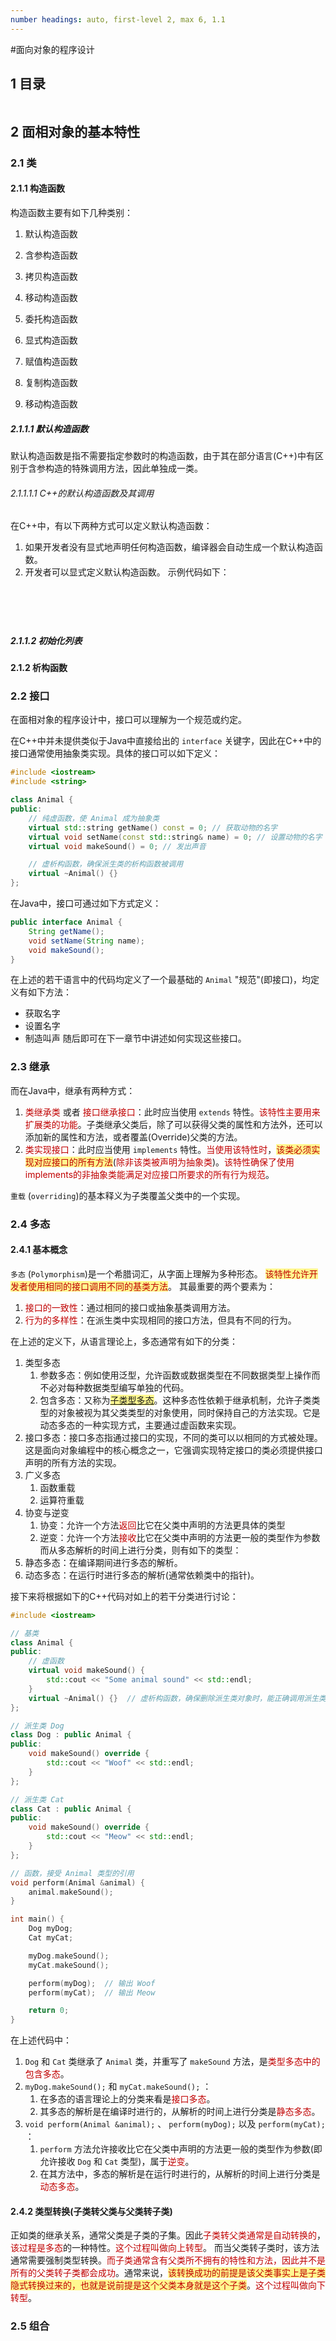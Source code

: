 ```yaml
---
number headings: auto, first-level 2, max 6, 1.1
---
```

#面向对象的程序设计

## 1 目录

```toc
```

## 2 面相对象的基本特性

### 2.1 类




#### 2.1.1 构造函数

构造函数主要有如下几种类别：
1. 默认构造函数
2. 含参构造函数
3. 拷贝构造函数
4. 移动构造函数
5. 委托构造函数
6. 显式构造函数




1. 赋值构造函数
2. 复制构造函数
3. 移动构造函数


##### 2.1.1.1 默认构造函数

默认构造函数是指不需要指定参数时的构造函数，由于其在部分语言(C++)中有区别于含参构造的特殊调用方法，因此单独成一类。

###### 2.1.1.1.1 C++的默认构造函数及其调用

在C++中，有以下两种方式可以定义默认构造函数：
1. 如果开发者没有显式地声明任何构造函数，编译器会自动生成一个默认构造函数。
2. 开发者可以显式定义默认构造函数。
示例代码如下：

```CPP






```



##### 2.1.1.2 初始化列表






#### 2.1.2 析构函数





### 2.2 接口

在面相对象的程序设计中，接口可以理解为一个规范或约定。




在C++中并未提供类似于Java中直接给出的 `interface` 关键字，因此在C++中的接口通常使用抽象类实现。具体的接口可以如下定义：

```C++
#include <iostream>
#include <string>

class Animal {
public:
    // 纯虚函数，使 Animal 成为抽象类
    virtual std::string getName() const = 0; // 获取动物的名字
    virtual void setName(const std::string& name) = 0; // 设置动物的名字
    virtual void makeSound() = 0; // 发出声音

    // 虚析构函数，确保派生类的析构函数被调用
    virtual ~Animal() {}
};
```

在Java中，接口可通过如下方式定义：

```Java
public interface Animal {
	String getName();
	void setName(String name);
	void makeSound();
}
```

在上述的若干语言中的代码均定义了一个最基础的 `Animal` "规范"(即接口)，均定义有如下方法：
- 获取名字
- 设置名字
- 制造叫声
随后即可在下一章节中讲述如何实现这些接口。

### 2.3 继承







而在Java中，继承有两种方式：
1. <font color="#c00000">类继承类</font> 或者 <font color="#c00000">接口继承接口</font>：此时应当使用 `extends` 特性。<font color="#c00000">该特性主要用来扩展类的功能</font>。子类继承父类后，除了可以获得父类的属性和方法外，还可以添加新的属性和方法，或者覆盖(Override)父类的方法。
2. <font color="#c00000">类实现接口</font>：此时应当使用 `implements` 特性。<font color="#c00000">当使用该特性时</font>，<span style="background:#fff88f"><font color="#c00000">该类必须实现对应接口的所有方法</font></span>(<font color="#c00000">除非该类被声明为抽象类</font>)。<font color="#c00000">该特性确保了使用implements的非抽象类能满足对应接口所要求的所有行为规范</font>。

`重载` (`overriding`)的基本释义为子类覆盖父类中的一个实现。







### 2.4 多态

#### 2.4.1 基本概念

`多态` (`Polymorphism`)是一个希腊词汇，从字面上理解为多种形态。
<span style="background:#fff88f"><font color="#c00000">该特性允许开发者使用相同的接口调用不同的基类方法</font></span>。
其最重要的两个要素为：
1. <font color="#c00000">接口的一致性</font>：通过相同的接口或抽象基类调用方法。
2. <font color="#c00000">行为的多样性</font>：在派生类中实现相同的接口方法，但具有不同的行为。

在上述的定义下，从语言理论上，多态通常有如下的分类：
1. 类型多态
	1. 参数多态：例如使用泛型，允许函数或数据类型在不同数据类型上操作而不必对每种数据类型编写单独的代码。
	2. 包含多态：又称为<span style="background:#fff88f"><u>子类型多态</u></span>。这种多态性依赖于继承机制，允许子类类型的对象被视为其父类类型的对象使用，同时保持自己的方法实现。它是动态多态的一种实现方式，主要通过虚函数来实现。
2. 接口多态：接口多态指通过接口的实现，不同的类可以以相同的方式被处理。这是面向对象编程中的核心概念之一，它强调实现特定接口的类必须提供接口声明的所有方法的实现。
3. 广义多态
	1. 函数重载
	2. 运算符重载
4. 协变与逆变
	1. 协变：允许一个方法<font color="#c00000">返回</font>比它在父类中声明的方法更具体的类型
	2. 逆变：允许一个方法<font color="#c00000">接收</font>比它在父类中声明的方法更一般的类型作为参数
而从多态解析的时间上进行分类，则有如下的类型：
1. 静态多态：在编译期间进行多态的解析。
2. 动态多态：在运行时进行多态的解析(通常依赖类中的指针)。

接下来将根据如下的C++代码对如上的若干分类进行讨论：

```CPP
#include <iostream>

// 基类
class Animal {
public:
    // 虚函数
    virtual void makeSound() {
        std::cout << "Some animal sound" << std::endl;
    }
    virtual ~Animal() {}  // 虚析构函数，确保删除派生类对象时，能正确调用派生类的析构函数
};

// 派生类 Dog
class Dog : public Animal {
public:
    void makeSound() override {
        std::cout << "Woof" << std::endl;
    }
};

// 派生类 Cat
class Cat : public Animal {
public:
    void makeSound() override {
        std::cout << "Meow" << std::endl;
    }
};

// 函数，接受 Animal 类型的引用
void perform(Animal &animal) {
    animal.makeSound();
}

int main() {
    Dog myDog;
    Cat myCat;

	myDog.makeSound();
	myCat.makeSound();

    perform(myDog);  // 输出 Woof
    perform(myCat);  // 输出 Meow

    return 0;
}

```

在上述代码中：
1. `Dog` 和 `Cat` 类继承了 `Animal` 类，并重写了 `makeSound` 方法，是<font color="#c00000">类型多态中的包含多态</font>。
2. `myDog.makeSound();` 和 `myCat.makeSound();` ：
	1. 在多态的语言理论上的分类来看是<font color="#c00000">接口多态</font>。
	2. 其多态的解析是在编译时进行的，从解析的时间上进行分类是<font color="#c00000">静态多态</font>。
3. `void perform(Animal &animal);` 、 `perform(myDog);` 以及 `perform(myCat);` ： 
	1. `perform` 方法允许接收比它在父类中声明的方法更一般的类型作为参数(即允许接收 `Dog` 和 `Cat` 类型)，属于<font color="#c00000">逆变</font>。
	2. 在其方法中，多态的解析是在运行时进行的，从解析的时间上进行分类是<font color="#c00000">动态多态</font>。

#### 2.4.2 类型转换(子类转父类与父类转子类)

正如类的继承关系，通常父类是子类的子集。因此<font color="#c00000">子类转父类通常是自动转换的</font>，<font color="#c00000">该过程是多态</font>的一种特性。<font color="#c00000">这个过程叫做向上转型</font>。
而当父类转子类时，该方法通常需要强制类型转换。<font color="#c00000">而子类通常含有父类所不拥有的特性和方法，因此并不是所有的父类转子类都会成功</font>。通常来说，<span style="background:#fff88f"><font color="#c00000">该转换成功的前提是该父类事实上是子类隐式转换过来的，也就是说前提是这个父类本身就是这个子类</font></span>。<font color="#c00000">这个过程叫做向下转型</font>。


### 2.5 组合

